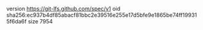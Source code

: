version https://git-lfs.github.com/spec/v1
oid sha256:ec937b4df85abacf81bbc2e39516e255e17d5bfe9e1865be74ff199315f6da6f
size 7954
